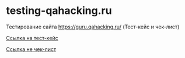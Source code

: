 # testing-qahacking.ru
Тестирование сайта https://guru.qahacking.ru/ (Тест-кейс и чек-лист)

[Ссылка на тест-кейс](https://docs.google.com/spreadsheets/d/1hp67TRfu62HazC6sozo9M2Irtn-f87LUNSUSGomomZE/edit?usp=sharing)

[Ссылка не чек-лист](https://docs.google.com/spreadsheets/d/1BmrtTijCPH392bSw92ws_MdBxuEiHCCYj-HdvFgxkyo/edit?usp=sharing)
